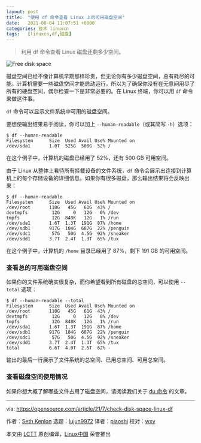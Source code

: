 ```yaml
---
layout: post
title:	"使用 df 命令查看 Linux 上的可用磁盘空间"
date:	2021-08-04 11:07:51 +0800 
categories:	技术 linuxcn 
tags:	[linuxcn,df,磁盘]
---
```




> 
> 利用 df 命令查看 Linux 磁盘还剩多少空间。
> 
> 
> 


![](/Asserts/Images//attachment/album/202108/04/110742netskjccb5vzvujk.jpg "Free disk space")


磁盘空间已经不像计算机早期那样珍贵，但无论你有多少磁盘空间，总有耗尽的可能。计算机需要一些磁盘空间才能启动运行，所以为了确保你没有在无意间用尽了所有的硬盘空间，偶尔检查一下是非常必要的。在 Linux 终端，你可以用 `df` 命令来做这件事。


`df` 命令可以显示文件系统中可用的磁盘空间。


要想使输出结果易于阅读，你可以加上 `--human-readable`（或其简写 `-h`）选项：



```
$ df --human-readable
Filesystem      Size  Used Avail Use% Mounted on
/dev/sda1       1.0T  525G  500G  52% /

```

在这个例子中，计算机的磁盘已经用了 52%，还有 500 GB 可用空间。


由于 Linux 从整体上看待所有挂载设备的文件系统，`df` 命令会展示出连接到计算机上的每个存储设备的详细信息。如果你有很多磁盘，那么输出结果将会反映出来：



```
$ df --human-readable
Filesystem      Size  Used Avail Use% Mounted on
/dev/root       110G   45G   61G  43% /
devtmpfs         12G     0   12G   0% /dev
tmpfs            12G  848K   12G   1% /run
/dev/sda1       1.6T  1.3T  191G  87% /home
/dev/sdb1       917G  184G  687G  22% /penguin
/dev/sdc1        57G   50G  4.5G  92% /sneaker
/dev/sdd1       3.7T  2.4T  1.3T  65% /tux

```

在这个例子中，计算机的 `/home` 目录已经用了 87%，剩下 191 GB 的可用空间。


### 查看总的可用磁盘空间


如果你的文件系统确实很复杂，而你希望看到所有磁盘的总空间，可以使用 `--total` 选项：



```
$ df --human-readable --total
Filesystem      Size  Used Avail Use% Mounted on
/dev/root       110G   45G   61G  43% /
devtmpfs         12G     0   12G   0% /dev
tmpfs            12G  848K   12G   1% /run
/dev/sda1       1.6T  1.3T  191G  87% /home
/dev/sdb1       917G  184G  687G  22% /penguin
/dev/sdc1        57G   50G  4.5G  92% /sneaker
/dev/sdd1       3.7T  2.4T  1.3T  65% /tux
total           6.6T  4.0T  2.5T  62% -

```

输出的最后一行展示了文件系统的总空间、已用总空间、可用总空间。


### 查看磁盘空间使用情况


如果你想大概了解哪些文件占用了磁盘空间，请阅读我们关于 [du 命令](https://opensource.com/article/21/7/check-used-disk-space-linux-du) 的文章。




---


via: <https://opensource.com/article/21/7/check-disk-space-linux-df>


作者：[Seth Kenlon](https://opensource.com/users/seth) 选题：[lujun9972](https://github.com/lujun9972) 译者：[piaoshi](https://github.com/piaoshi) 校对：[wxy](https://github.com/wxy)


本文由 [LCTT](https://github.com/LCTT/TranslateProject) 原创编译，[Linux中国](https://linux.cn/) 荣誉推出
